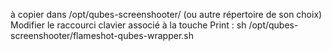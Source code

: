 à copier dans /opt/qubes-screenshooter/  (ou autre répertoire de son choix)
Modifier le raccourci clavier associé à la touche Print : sh /opt/qubes-screenshooter/flameshot-qubes-wrapper.sh

